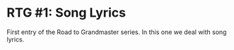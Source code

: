 # RTG #1: Song Lyrics
First entry of the Road to Grandmaster series. In this one we deal with song lyrics.
